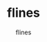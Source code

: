 ---
title: flines
description: this is flines, one of the admins in the box critters modding
  community and a pink blob. what a nice guy
icon: /uploads/authors/flines.png
author:
  - flines
---